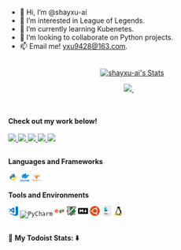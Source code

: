 - 👋 Hi, I’m @shayxu-ai
- 👀 I’m interested in League of Legends.
- 🌱 I’m currently learning Kubenetes.
- 💞️ I’m looking to collaborate on Python projects.
- 📫 Email me! yxu9428@163.com.
<br><br>

<p align="center">
  <a href="https://github.com/shayxu-ai" class="rich-diff-level-one">
    <img src="https://github-readme-stats.vercel.app/api?username=shayxu-ai&title_color=333&text_color=777" alt="shayxu-ai's Stats" >
  </a>
</p>


<p align="center">
  <a href="https://blog.csdn.net/weixin_42268711" target="_blank">
    <img src="https://img.icons8.com/material/48/000000/csdn.png" width="30px"/>
  </a>
  &emsp;
  
  <br><br>
  <strong>Check out my work below!</strong>
  <br><br>
  <a href="https://github.com/shayxu-ai">
    <img src="https://badges.pufler.dev/visits/shayxu-ai/shayxu-ai?style=flat-square&color=black&logo=github">
  </a>
  <a href="https://github.com/shayxu-ai">
    <img src="https://badges.pufler.dev/years/shayxu-ai?style=flat-square&color=black&logo=github">
  </a>
  <a href="https://github.com/shayxu-ai?tab=repositories">
    <img src="https://badges.pufler.dev/repos/shayxu-ai?style=flat-square&color=black&logo=github">
  </a>
  <a href="https://gist.github.com/shayxu-ai">
    <img src="https://badges.pufler.dev/gists/shayxu-ai?style=flat-square&color=black&logo=github">
  </a>
  <a href="https://github.com/shayxu-ai">
    <img src="https://badges.pufler.dev/commits/monthly/shayxu-ai?style=flat-square&color=black&logo=github">
  </a>
</p>

<h2></h2>

**Languages and Frameworks**

<code><img height="20" src="https://raw.githubusercontent.com/github/explore/80688e429a7d4ef2fca1e82350fe8e3517d3494d/topics/python/python.png" alt="Python"></code>
<code><img height="20" src="https://raw.githubusercontent.com/github/explore/80688e429a7d4ef2fca1e82350fe8e3517d3494d/topics/docker/docker.png" alt="Docker"></code>
<code><img height="20" src="https://raw.githubusercontent.com/github/explore/80688e429a7d4ef2fca1e82350fe8e3517d3494d/topics/tensorflow/tensorflow.png" alt="TensorFlow"></code>

**Tools and Environments**

<code><img height="20" src="https://raw.githubusercontent.com/github/explore/80688e429a7d4ef2fca1e82350fe8e3517d3494d/topics/visual-studio-code/visual-studio-code.png" alt="VSCode"></code>
<code><img height="20" src="https://images.nowcoder.com/images/20180629/0_1530258305740_67F7BB46DE9FC78164CA628F2CE05C37" alt="PyCharm"></code>
<code><img height="20" src="https://raw.githubusercontent.com/github/explore/80688e429a7d4ef2fca1e82350fe8e3517d3494d/topics/git/git.png" alt="Git"></code>
<code><img height="20" src="https://raw.githubusercontent.com/github/explore/80688e429a7d4ef2fca1e82350fe8e3517d3494d/topics/vim/vim.png" alt="Vim"></code>
<code><img height="20" src="https://raw.githubusercontent.com/github/explore/80688e429a7d4ef2fca1e82350fe8e3517d3494d/topics/markdown/markdown.png" alt="Markdown"></code>
<code><img height="20" src="https://raw.githubusercontent.com/github/explore/80688e429a7d4ef2fca1e82350fe8e3517d3494d/topics/ubuntu/ubuntu.png" alt="Ubuntu"></code>
<code><img height="20" src="https://raw.githubusercontent.com/github/explore/80688e429a7d4ef2fca1e82350fe8e3517d3494d/topics/macos/macos.png" alt="MacOS"></code>
<code><img height="20" src="https://raw.githubusercontent.com/github/explore/80688e429a7d4ef2fca1e82350fe8e3517d3494d/topics/linux/linux.png" alt="Linux"></code>

<h2></h2>

🚧 **My Todoist Stats: ⬇️**
